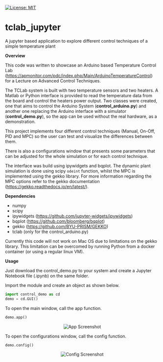 [![License: MIT](https://img.shields.io/badge/License-MIT-yellow.svg)](https://opensource.org/licenses/MIT)

# tclab_jupyter
A jupyter based application to explore different control techniques of a simple temperature plant

**Overview**

This code was written to showcase an Arduino based Temperature Control Lab (https://apmonitor.com/pdc/index.php/Main/ArduinoTemperatureControl) for a Lecture on Advanced Control Techniques.

The TCLab system is built with two temperature sensors and two heaters. A Matlab or Python interface is provided to read the temperature data from the board and control the heaters power output. Two classes were created, one that aims to control the Arduino System (**control_arduino.py**) and another one replacing the Arduino interface with a simulator (**control_demo.py**), so the app can be used without the real hardware, as a demonstration.

This project implements four different control techniques (Manual, On-Off, PID and MPC) so the user can test and visualize the differences between them.

There is also a configurations window that presents some parameters that can be adjusted for the whole simulation or for each control technique.

The interface was build using ipywidgets and bqplot. The dynamic plant simulation is done using scipy `odeint` function, whilst the MPC is implemented using the gekko library. For more information regarding the MPC options refer to the gekko documentation (https://gekko.readthedocs.io/en/latest/).

**Dependencies**
- numpy
- scipy
- ipywidgets (https://github.com/jupyter-widgets/ipywidgets)
- bqplot (https://github.com/bloomberg/bqplot)
- gekko (https://github.com/BYU-PRISM/GEKKO)
- tclab (only for the control_arduino.py)


Currently this code will not work on Mac OS due to limitations on the gekko library. This limitation can be overcomed by running Python from a docker container (or using a regular linux VM).

**Usage**

Just download the control_demo.py to your system and create a Jupyter Notebook file (.ipynb) on the same folder.

Import the module and create an object as shown below.
```python
import control_demo as cd
demo = cd.GUI()
```

To open the main window, call the app function.
```python
demo.app()
```

<p align="center">
  <img src="https://github.com/evertoncolling/tclab_jupyter/blob/master/img/APP.PNG" alt="App Screenshot">
</p>

To open the configurations window, call the config function.
```python
demo.config()
```

<p align="center">
  <img src="https://github.com/evertoncolling/tclab_jupyter/blob/master/img/CONFIG.PNG" alt="Config Screenshot">
</p>
